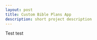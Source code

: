 ```yaml
---
layout: post
title: Custom Bible Plans App
description: short project description
---
```



Test test